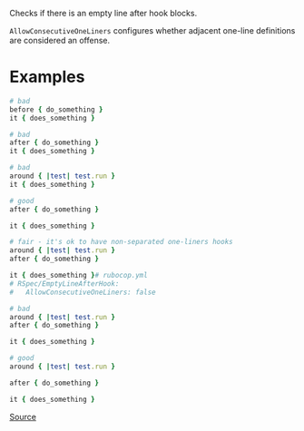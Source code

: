 
Checks if there is an empty line after hook blocks.

`AllowConsecutiveOneLiners` configures whether adjacent
one-line definitions are considered an offense.

# Examples

```ruby
# bad
before { do_something }
it { does_something }

# bad
after { do_something }
it { does_something }

# bad
around { |test| test.run }
it { does_something }

# good
after { do_something }

it { does_something }

# fair - it's ok to have non-separated one-liners hooks
around { |test| test.run }
after { do_something }

it { does_something }# rubocop.yml
# RSpec/EmptyLineAfterHook:
#   AllowConsecutiveOneLiners: false

# bad
around { |test| test.run }
after { do_something }

it { does_something }

# good
around { |test| test.run }

after { do_something }

it { does_something }
```

[Source](http://www.rubydoc.info/gems/rubocop/RuboCop/Cop/RSpec/EmptyLineAfterHook)